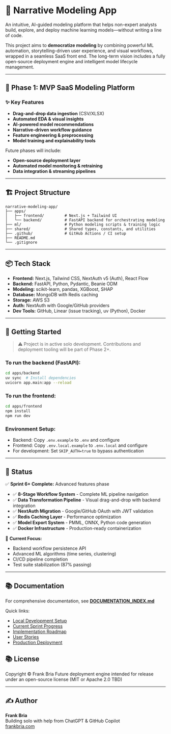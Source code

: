 # 🧠 Narrative Modeling App

An intuitive, AI-guided modeling platform that helps non-expert analysts build, explore, and deploy machine learning models—without writing a line of code.

This project aims to **democratize modeling** by combining powerful ML automation, storytelling-driven user experience, and visual workflows, wrapped in a seamless SaaS front end. The long-term vision includes a fully open-source deployment engine and intelligent model lifecycle management.

---

## 🚀 Phase 1: MVP SaaS Modeling Platform

### ✨ Key Features
- **Drag-and-drop data ingestion** (CSV/XLSX)
- **Automated EDA & visual insights**
- **AI-powered model recommendations**
- **Narrative-driven workflow guidance**
- **Feature engineering & preprocessing**
- **Model training and explainability tools**

Future phases will include:
- **Open-source deployment layer**
- **Automated model monitoring & retraining**
- **Data integration & streaming pipelines**

---

## 🏗️ Project Structure

```
narrative-modeling-app/
├── apps/
│   ├── frontend/         # Next.js + Tailwind UI
│   └── backend/          # FastAPI backend for orchestrating modeling
├── ml/                   # Python modeling scripts & training logic
├── shared/               # Shared types, constants, and utilities
├── .github/              # GitHub Actions / CI setup
├── README.md
└── .gitignore
```

---

## 📦 Tech Stack

- **Frontend:** Next.js, Tailwind CSS, NextAuth v5 (Auth), React Flow
- **Backend:** FastAPI, Python, Pydantic, Beanie ODM
- **Modeling:** scikit-learn, pandas, XGBoost, SHAP
- **Database:** MongoDB with Redis caching
- **Storage:** AWS S3
- **Auth:** NextAuth with Google/GitHub providers
- **Dev Tools:** GitHub, Linear (issue tracking), uv (Python), Docker

---

## 🧪 Getting Started

> ⚠️ Project is in active solo development. Contributions and deployment tooling will be part of Phase 2+.

### To run the backend (FastAPI):
```bash
cd apps/backend
uv sync  # Install dependencies
uvicorn app.main:app --reload
```

### To run the frontend:
```bash
cd apps/frontend
npm install
npm run dev
```

### Environment Setup:
- Backend: Copy `.env.example` to `.env` and configure
- Frontend: Copy `.env.local.example` to `.env.local` and configure
- For development: Set `SKIP_AUTH=true` to bypass authentication

---

## 📌 Status

✅ **Sprint 6+ Complete:** Advanced features phase
- ✅ **8-Stage Workflow System** - Complete ML pipeline navigation
- ✅ **Data Transformation Pipeline** - Visual drag-and-drop with backend integration
- ✅ **NextAuth Migration** - Google/GitHub OAuth with JWT validation
- ✅ **Redis Caching Layer** - Performance optimization
- ✅ **Model Export System** - PMML, ONNX, Python code generation
- ✅ **Docker Infrastructure** - Production-ready containerization

🚧 **Current Focus:**
- Backend workflow persistence API
- Advanced ML algorithms (time series, clustering)
- CI/CD pipeline completion
- Test suite stabilization (87% passing)

---

## 📚 Documentation

For comprehensive documentation, see **[DOCUMENTATION_INDEX.md](DOCUMENTATION_INDEX.md)**

Quick links:
- [Local Development Setup](LOCAL_DEVELOPMENT.md)
- [Current Sprint Progress](SPRINT_7_PROGRESS.md)
- [Implementation Roadmap](SPRINT_IMPLEMENTATION_PLAN.md)
- [User Stories](USER_STORIES.md)
- [Production Deployment](PRODUCTION_DEPLOYMENT.md)

## 📚 License

Copyright © Frank Bria
Future deployment engine intended for release under an open-source license (MIT or Apache 2.0 TBD)

---

## ✍️ Author

**Frank Bria**  
Building solo with help from ChatGPT & GitHub Copilot  
[frankbria.com](https://frankbria.com)
